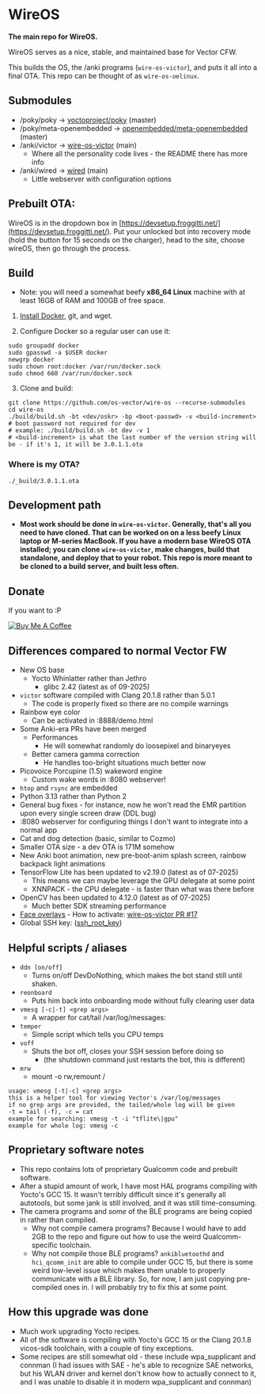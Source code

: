 # WireOS

**The main repo for WireOS.**

WireOS serves as a nice, stable, and maintained base for Vector CFW.

This builds the OS, the /anki programs (`wire-os-victor`), and puts it all into a final OTA. This repo can be thought of as `wire-os-oelinux`.

## Submodules

- /poky/poky -> [yoctoproject/poky](https://github.com/yoctoproject/poky) (master)
- /poky/meta-openembedded -> [openembedded/meta-openembedded](https://github.com/openembedded/meta-openembedded) (master)
- /anki/victor -> [wire-os-victor](https://github.com/os-vector/wire-os-victor) (main)
  - Where all the personality code lives - the README there has more info
- /anki/wired -> [wired](https://github.com/os-vector/wired) (main)
  - Little webserver with configuration options

## Prebuilt OTA:

WireOS is in the dropdown box in [https://devsetup.froggitti.net/](https://devsetup.froggitti.net/). Put your unlocked bot into recovery mode (hold the button for 15 seconds on the charger), head to the site, choose wireOS, then go through the process.

## Build

- Note: you will need a somewhat beefy **x86_64 Linux** machine with at least 16GB of RAM and 100GB of free space.

1. [Install Docker](https://docs.docker.com/engine/install/), git, and wget.

2. Configure Docker so a regular user can use it:

```
sudo groupadd docker
sudo gpasswd -a $USER docker
newgrp docker
sudo chown root:docker /var/run/docker.sock
sudo chmod 660 /var/run/docker.sock
```

3. Clone and build:

```
git clone https://github.com/os-vector/wire-os --recurse-submodules
cd wire-os
./build/build.sh -bt <dev/oskr> -bp <boot-passwd> -v <build-increment>
# boot password not required for dev
# example: ./build/build.sh -bt dev -v 1
# <build-increment> is what the last number of the version string will be - if it's 1, it will be 3.0.1.1.ota
```

### Where is my OTA?

`./_build/3.0.1.1.ota`

## Development path

- **Most work should be done in `wire-os-victor`. Generally, that's all you need to have cloned. That can be worked on on a less beefy Linux laptop or M-series MacBook. If you have a modern base WireOS OTA installed; you can clone `wire-os-victor`, make changes, build that standalone, and deploy that to your robot. This repo is more meant to be cloned to a build server, and built less often.**

##  Donate

If you want to :P

[![Buy Me A Coffee](https://www.buymeacoffee.com/assets/img/custom_images/orange_img.png)](https://buymeacoffee.com/kercre123)

## Differences compared to normal Vector FW

-   New OS base
    -   Yocto Whinlatter rather than Jethro
        -   glibc 2.42 (latest as of 09-2025)
-   `victor` software compiled with Clang 20.1.8 rather than 5.0.1
    -	The code is properly fixed so there are no compile warnings
-   Rainbow eye color
    -   Can be activated in :8888/demo.html
-   Some Anki-era PRs have been merged
    -   Performances
        -   He will somewhat randomly do loosepixel and binaryeyes
    -   Better camera gamma correction
        -   He handles too-bright situations much better now
-   Picovoice Porcupine (1.5) wakeword engine
    -   Custom wake words in :8080 webserver!
-   `htop` and `rsync` are embedded
-   Python 3.13 rather than Python 2
-   General bug fixes - for instance, now he won't read the EMR partition upon every single screen draw (DDL bug)
-   :8080 webserver for configuring things I don't want to integrate into a normal app
-   Cat and dog detection (basic, similar to Cozmo)
-   Smaller OTA size - a dev OTA is 171M somehow
-   New Anki boot animation, new pre-boot-anim splash screen, rainbow backpack light animations
-   TensorFlow Lite has been updated to v2.19.0 (latest as of 07-2025)
	-  This means we can maybe leverage the GPU delegate at some point
	-  XNNPACK - the CPU delegate - is faster than what was there before
-   OpenCV has been updated to 4.12.0 (latest as of 07-2025)
  	-  Much better SDK streaming performance
-   [Face overlays](https://www.reddit.com/r/AnkiVector/comments/1lteb3m/_/?utm_source=share&utm_medium=web3x&utm_name=web3xcss&utm_term=1&utm_content=share_button)
        -  How to activate: [wire-os-victor PR #17](https://github.com/os-vector/wire-os-victor/pull/17)
-   Global SSH key: ([ssh_root_key](https://raw.githubusercontent.com/kercre123/unlocking-vector/refs/heads/main/ssh_root_key))

## Helpful scripts / aliases

-	`ddn [on/off]`
	-	Turns on/off DevDoNothing, which makes the bot stand still until shaken.
-	`reonboard`
	-	Puts him back into onboarding mode without fully clearing user data
-	`vmesg [-c|-t] <grep args>`
	-	A wrapper for cat/tail /var/log/messages:
-	`temper`
	-	Simple script which tells you CPU temps
-	`voff`
	-	Shuts the bot off, closes your SSH session before doing so
		-	(the shutdown command just restarts the bot, this is different)
-	`mrw`
	-	mount -o rw,remount /

```
usage: vmesg [-t|-c] <grep args>
this is a helper tool for viewing Vector's /var/log/messages
if no grep args are provided, the tailed/whole log will be given
-t = tail (-f), -c = cat
example for searching: vmesg -t -i "tflite\|gpu"
example for whole log: vmesg -c
```

## Proprietary software notes

-	This repo contains lots of proprietary Qualcomm code and prebuilt software.
-	After a stupid amount of work, I have most HAL programs compiling with Yocto's GCC 15. It wasn't terribly difficult since it's generally all autotools, but some jank is still involved, and it was still time-consuming.
-	The camera programs and *some* of the BLE programs are being copied in rather than compiled.
	-	Why not compile camera programs? Because I would have to add 2GB to the repo and figure out how to use the weird Qualcomm-specific toolchain.
	-	Why not compile those BLE programs? `ankibluetoothd` and `hci_qcomm_init` are able to compile under GCC 15, but there is some weird low-level issue which makes them unable to properly communicate with a BLE library. So, for now, I am just copying pre-compiled ones in. I will probably try to fix this at some point.

## How this upgrade was done

-	Much work upgrading Yocto recipes.
-	All of the software is compiling with Yocto's GCC 15 or the Clang 20.1.8 vicos-sdk toolchain, with a couple of tiny exceptions.
-	Some recipes are still somewhat old - these include wpa_supplicant and connman (I had issues with SAE - he's able to recognize SAE networks, but his WLAN driver and kernel don't know how to actually connect to it, and I was unable to disable it in modern wpa_supplicant and connman)

